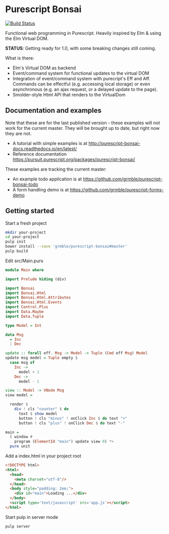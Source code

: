 # Purescript Bonsai

[![Build Status](https://travis-ci.org/grmble/purescript-bonsai.svg?branch=master)](https://travis-ci.org/grmble/purescript-bonsai)

Functional web programming in Purescript.  Heavily inspired by Elm & using
the Elm Virtual DOM.

**STATUS**: Getting ready for 1.0, with some breaking changes still coming.

What is there:

* Elm's Virtual DOM as backend
* Event/command system for functional updates to the virtual DOM
* Integration of event/command system with purecript's Eff and Aff.
  Commands can be effectful (e.g. accessing local storage) or
  even asynchronous (e.g. an ajax request, or a delayed update to the
  page).
* Smolder-style Html API that renders to the VirtualDom

## Documentation and examples

Note that these are for the last published version - these examples
will not work for the current master.  They will be brought up to date,
but right now they are not.

* A tutorial with simple examples is at http://purescript-bonsai-docs.readthedocs.io/en/latest/
* Reference documentation https://pursuit.purescript.org/packages/purescript-bonsai/

These examples are tracking the current master:

* An example todo application is at https://github.com/grmble/purescript-bonsai-todo
* A form handling demo is at https://github.com/grmble/purescript-forms-demo


## Getting started

Start a fresh project

```sh
mkdir your-project
cd your-project
pulp init
bower install --save 'grmble/purescript-bonsai#master'
pulp build
```

Edit src/Main.purs

```purescript
module Main where

import Prelude hiding (div)

import Bonsai
import Bonsai.Html
import Bonsai.Html.Attributes
import Bonsai.Html.Events
import Control.Plus
import Data.Maybe
import Data.Tuple

type Model = Int

data Msg
  = Inc
  | Dec

update :: forall eff. Msg -> Model -> Tuple (Cmd eff Msg) Model
update msg model = Tuple empty $
  case msg of
    Inc ->
      model + 1
    Dec ->
      model - 1

view :: Model -> VNode Msg
view model =

  render $
    div ! cls "counter" $ do
      text $ show model
      button ! cls "minus" ! onClick Inc $ do text "+"
      button ! cls "plus" ! onClick Dec $ do text "-"

main =
  ( window #
    program (ElementId "main") update view 0) *>
  pure unit
```

Add a index.html in your project root

```html
<!DOCTYPE html>
<html>
  <head>
    <meta charset="utf-8"/>
  </head>
  <body style="padding: 2em;">
    <div id="main">Loading ...</div>
  </body>
  <script type='text/javascript' src='app.js'></script>
</html>
```

Start pulp in server mode

```sh
pulp server
```

